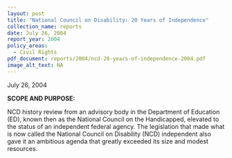 ```yaml
---
layout: post
title: "National Council on Disability: 20 Years of Independence"
collection_name: reports
date: July 26, 2004
report_year: 2004
policy_areas:
  - Civil Rights
pdf_document: reports/2004/ncd-20-years-of-independence-2004.pdf
image_alt_text: NA
---
```

J﻿uly 26, 2004

**S﻿COPE AND PURPOSE:**

N﻿CD history review from an advisory body in the Department of Education (ED), known then as the National Council on the Handicapped, elevated to the status of an independent federal agency. The legislation that made what is now called the National Council on Disability (NCD) independent also gave it an ambitious agenda that greatly exceeded its size and modest resources.